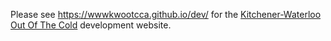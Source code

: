 Please see https://wwwkwootcca.github.io/dev/ for the <u>Kitchener-Waterloo Out Of The Cold</u> development website.
